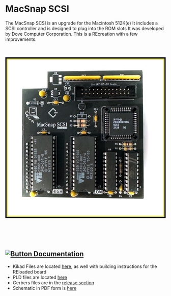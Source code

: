 # MacSnap SCSI

The MacSnap SCSI is an upgrade for the Macintosh 512K(e) It includes a SCSI controller and is designed to plug into the ROM slots
It was developed by Dove Computer Corporation. This is a REcreation with a few improvements.

<br />
<br />
<div align = center>
	<img alt="board" src='Images/board.jpeg' width=512 />
</div>

<br />
<br />
<br />
<br />

## [![Button Documentation]][Documentation]
- Kikad Files are located [here](EDA/REloaded), as well with building instructions for the REloaded board
- PLD files are located [here](PLD)
- Gerbers files are in the [release section](https://github.com/demik/MacSnap-SCSI/releases/download/v2.1/MacSnap_SCSI_Reloaded_2.1.zip)
- Schematic in PDF form is [here](https://github.com/demik/MacSnap-SCSI/blob/main/EDA/REloaded/MacSnap%20SCSI.pdf)

<!----------------------------------------------------------------------------->

[Documentation]: https://github.com/demik/MacSnap-SCSI/tree/main/EDA/REloaded/README.md

<!-------------------------------[ Buttons ]----------------------------------->

[Button Documentation]: https://img.shields.io/badge/Documentation-FFDD21?style=for-the-badge&logoColor=white&logo=BookStack
